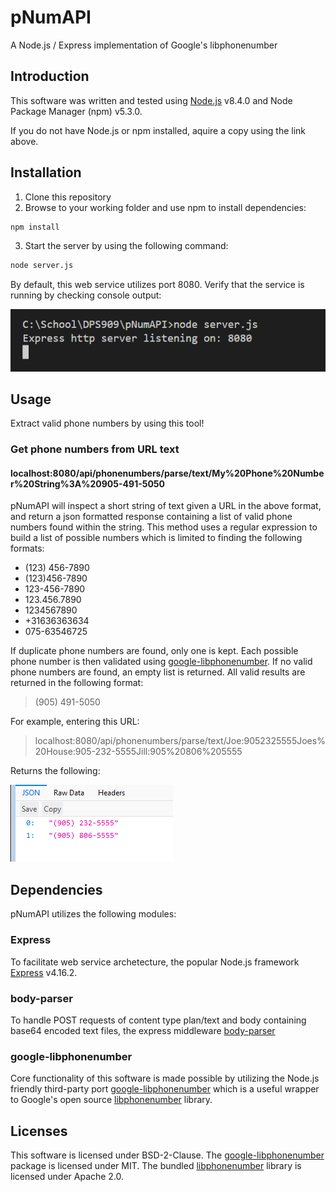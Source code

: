 # pNumAPI
A Node.js / Express implementation of Google's libphonenumber

## Introduction
This software was written and tested using [Node.js](https://nodejs.org/en/) v8.4.0 and Node Package Manager (npm) v5.3.0.

If you do not have Node.js or npm installed, aquire a copy using the link above.

## Installation
1. Clone this repository
2. Browse to your working folder and use npm to install dependencies:
```sh
npm install
```
3. Start the server by using the following command:
```sh
node server.js
```

By default, this web service utilizes port 8080. Verify that the service is running by checking console output:

![pNumAPI Running](screenshots/pNumAPI_running.png "Service successfully running")

## Usage
Extract valid phone numbers by using this tool!

### Get phone numbers from URL text
#### localhost:8080/api/phonenumbers/parse/text/My%20Phone%20Number%20String%3A%20905-491-5050
pNumAPI will inspect a short string of text given a URL in the above format, and return a json formatted response containing a list of valid phone numbers found within the string. This method uses a regular expression to build a list of possible numbers which is limited to finding the following formats:

- (123) 456-7890
- (123)456-7890
- 123-456-7890
- 123.456.7890
- 1234567890
- +31636363634
- 075-63546725 

If duplicate phone numbers are found, only one is kept. Each possible phone number is then validated using [google-libphonenumber](https://github.com/ruimarinho/google-libphonenumber). If no valid phone numbers are found, an empty list is returned. All valid results are returned in the following format:

> (905) 491-5050

For example, entering this URL:

> localhost:8080/api/phonenumbers/parse/text/Joe:9052325555Joes%20House:905-232-5555Jill:905%20806%205555

Returns the following:

![JSON_Results](screenshots/by_url_example.png "JSON list containing two valid phone numbers")

## Dependencies
pNumAPI utilizes the following modules:

### Express
To facilitate web service archetecture, the popular Node.js framework [Express](https://expressjs.com/) v4.16.2.

### body-parser
To handle POST requests of content type plan/text and body containing base64 encoded text files, the express middleware [body-parser](https://github.com/expressjs/body-parser)

### google-libphonenumber
Core functionality of this software is made possible by utilizing the Node.js friendly third-party port [google-libphonenumber](https://github.com/ruimarinho/google-libphonenumber) which is a useful wrapper to Google's open source [libphonenumber](https://github.com/googlei18n/libphonenumber) library.

## Licenses
This software is licensed under BSD-2-Clause. The [google-libphonenumber](https://github.com/ruimarinho/google-libphonenumber) package is licensed under MIT. The bundled [libphonenumber](https://github.com/googlei18n/libphonenumber) library is licensed under Apache 2.0.